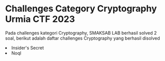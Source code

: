 # Challenges Category Cryptography Urmia CTF 2023

<p> Pada challenges kategori Cryptography, SMAKSAB LAB berhasil solved 2 soal, berikut adalah daftar challenges Cryptography yang berhasil disolved </p>

<li> Insider's Secret </li>
<li> Noql </li>
